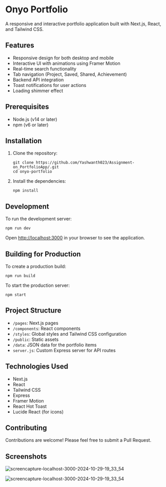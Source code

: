# Onyo Portfolio

A responsive and interactive portfolio application built with Next.js, React, and Tailwind CSS.

## Features

- Responsive design for both desktop and mobile
- Interactive UI with animations using Framer Motion
- Real-time search functionality
- Tab navigation (Project, Saved, Shared, Achievement)
- Backend API integration
- Toast notifications for user actions
- Loading shimmer effect

## Prerequisites

- Node.js (v14 or later)
- npm (v6 or later)

## Installation

1. Clone the repository:
   ```
   git clone https://github.com/Yashwanth023/Assignment-on_PortfolioApp/.git
   cd onyo-portfolio
   ```

2. Install the dependencies:
   ```
   npm install
   ```

## Development

To run the development server:

```
npm run dev
```

Open [http://localhost:3000](http://localhost:3000) in your browser to see the application.

## Building for Production

To create a production build:

```
npm run build
```

To start the production server:

```
npm start
```

## Project Structure

- `/pages`: Next.js pages
- `/components`: React components
- `/styles`: Global styles and Tailwind CSS configuration
- `/public`: Static assets
- `/data`: JSON data for the portfolio items
- `server.js`: Custom Express server for API routes

## Technologies Used

- Next.js
- React
- Tailwind CSS
- Express
- Framer Motion
- React Hot Toast
- Lucide React (for icons)

## Contributing

Contributions are welcome! Please feel free to submit a Pull Request.

## Screenshots

![screencapture-localhost-3000-2024-10-29-19_33_54](https://github.com/user-attachments/assets/7158d74b-f294-4b18-b49a-30293af4c38d)

![screencapture-localhost-3000-2024-10-29-19_33_54](https://github.com/user-attachments/assets/10a6a52e-56af-4afe-b539-1cb64439e082)


